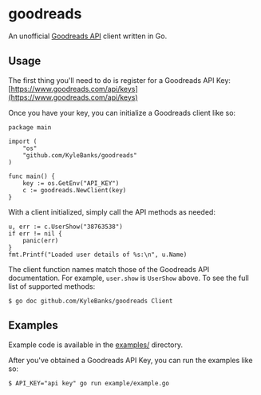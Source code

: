 # goodreads

An unofficial [Goodreads API](https://www.goodreads.com/api/index) client written in Go. 

## Usage

The first thing you'll need to do is register for a Goodreads API Key: [https://www.goodreads.com/api/keys](https://www.goodreads.com/api/keys)

Once you have your key, you can initialize a Goodreads client like so:

```
package main

import (
    "os"
    "github.com/KyleBanks/goodreads"
)

func main() {
    key := os.GetEnv("API_KEY")	
    c := goodreads.NewClient(key)
}
```

With a client initialized, simply call the API methods as needed:

```
u, err := c.UserShow("38763538")
if err != nil {
    panic(err)
}
fmt.Printf("Loaded user details of %s:\n", u.Name)
```

The client function names match those of the Goodreads API documentation. For example, `user.show` is `UserShow` above. To see the full list of supported methods:

```
$ go doc github.com/KyleBanks/goodreads Client 
```

## Examples

Example code is available in the [examples/](./examples) directory.

After you've obtained a Goodreads API Key, you can run the examples like so:

```
$ API_KEY="api key" go run example/example.go
```
